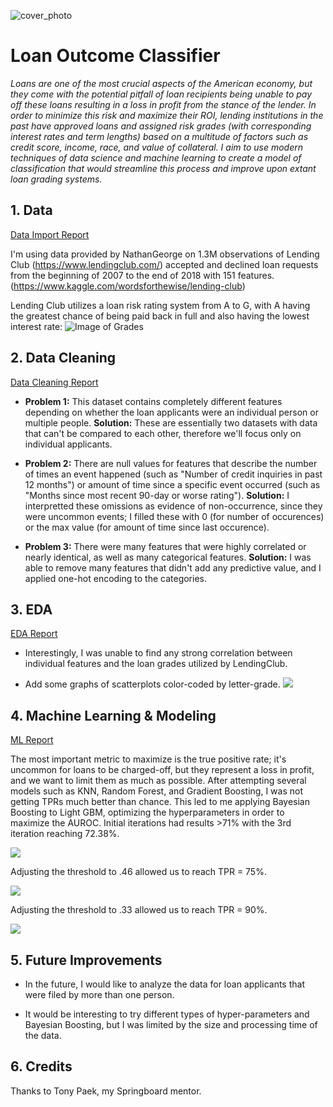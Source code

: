 ![cover_photo](https://www.picpedia.org/highway-signs/images/loan.jpg)
# Loan Outcome Classifier

*Loans are one of the most crucial aspects of the American economy, but they come with the potential pitfall of loan recipients being unable to pay off these loans resulting in a loss in profit from the stance of the lender.  In order to minimize this risk and maximize their ROI, lending institutions in the past have approved loans and assigned risk grades (with corresponding interest rates and term lengths) based on a multitude of factors such as credit score, income, race, and value of collateral.  I aim to use modern techniques of data science and machine learning to create a model of classification that would streamline this process and improve upon extant loan grading systems.*


## 1. Data

[Data Import Report](https://github.com/ErnieLG/Projects/blob/main/Loan_Outcome_Classifier/1.%20Import_Data/Import_Data.ipynb)

I'm using data provided by NathanGeorge on 1.3M observations of Lending Club (https://www.lendingclub.com/) accepted and declined loan requests from the beginning of 2007 to the end of 2018 with 151 features.  (https://www.kaggle.com/wordsforthewise/lending-club)  

Lending Club utilizes a loan risk rating system from A to G, with A having the greatest chance of being paid back in full and also having the lowest interest rate:
![Image of Grades](https://www.moneycrashers.com/wp-content/uploads/2015/04/reward-risk.png)


## 2. Data Cleaning 

[Data Cleaning Report](https://github.com/ErnieLG/Projects/blob/main/Loan_Outcome_Classifier/2.%20Data_Cleaning/Data_Cleaning.ipynb)

* **Problem 1:** This dataset contains completely different features depending on whether the loan applicants were an individual person or multiple people.  **Solution:** These are essentially two datasets with data that can't be compared to each other, therefore we'll focus only on individual applicants.

* **Problem 2:** There are null values for features that describe the number of times an event happened (such as "Number of credit inquiries in past 12 months") or amount of time since a specific event occurred (such as "Months since most recent 90-day or worse rating"). **Solution:** I interpretted these omissions as evidence of non-occurrence, since they were uncommon events; I filled these with 0 (for number of occurences) or the max value (for amount of time since last occurence).

* **Problem 3:** There were many features that were highly correlated or nearly identical, as well as many categorical features.  **Solution:** I was able to remove many features that didn't add any predictive value, and I applied one-hot encoding to the categories.


## 3. EDA

[EDA Report](https://github.com/ErnieLG/Projects/blob/main/Loan_Outcome_Classifier/3.%20EDA/EDA.ipynb)

* Interestingly, I was unable to find any strong correlation between individual features and the loan grades utilized by LendingClub.  

* Add some graphs of scatterplots color-coded by letter-grade.
![](./6_README_files/star_counts.png)

## 4. Machine Learning & Modeling

[ML Report](https://github.com/ErnieLG/Projects/blob/main/Loan_Outcome_Classifier/4.%20Modeling/Modeling.ipynb)

The most important metric to maximize is the true positive rate; it's uncommon for loans to be charged-off, but they represent a loss in profit, and we want to limit them as much as possible.  After attempting several models such as KNN, Random Forest, and Gradient Boosting, I was not getting TPRs much better than chance.  This led to me applying Bayesian Boosting to Light GBM, optimizing the hyperparameters in order to maximize the AUROC.  Initial iterations had results >71% with the 3rd iteration reaching 72.38%.  

![](./6_README_files/algo.png)

Adjusting the threshold to .46 allowed us to reach TPR = 75%.

![](./6_README_files/forumla.png)

Adjusting the threshold to .33 allowed us to reach TPR = 90%.

![](./6_README_files/forumla.png)


## 5. Future Improvements

* In the future, I would like to analyze the data for loan applicants that were filed by more than one person.

* It would be interesting to try different types of hyper-parameters and Bayesian Boosting, but I was limited by the size and processing time of the data.


## 6. Credits

Thanks to Tony Paek, my Springboard mentor. 
